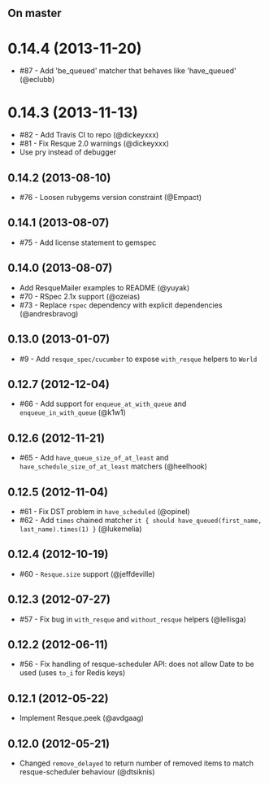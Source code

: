 ## On master

# 0.14.4 (2013-11-20)

* #87 - Add 'be\_queued' matcher that behaves like 'have\_queued' (@eclubb)

# 0.14.3 (2013-11-13)

* #82 - Add Travis CI to repo (@dickeyxxx)
* #81 - Fix Resque 2.0 warnings (@dickeyxxx)
* Use pry instead of debugger

## 0.14.2 (2013-08-10)

* #76 - Loosen rubygems version constraint (@Empact)

## 0.14.1 (2013-08-07)

* #75 - Add license statement to gemspec

## 0.14.0 (2013-08-07)

* Add ResqueMailer examples to README (@yuyak)
* #70 - RSpec 2.1x support (@ozeias)
* #73 - Replace `rspec` dependency with explicit dependencies (@andresbravog)

## 0.13.0 (2013-01-07)

* #9 - Add `resque_spec/cucumber` to expose `with_resque` helpers to `World`

## 0.12.7 (2012-12-04)

* #66 - Add support for `enqueue_at_with_queue` and `enqueue_in_with_queue` (@k1w1)

## 0.12.6 (2012-11-21)

* #65 - Add `have_queue_size_of_at_least` and `have_schedule_size_of_at_least` matchers (@heelhook)

## 0.12.5 (2012-11-04)

* #61 - Fix DST problem in `have_scheduled` (@opinel)
* #62 - Add `times` chained matcher `it { should have_queued(first_name, last_name).times(1) }` (@lukemelia)

## 0.12.4 (2012-10-19)

* #60 - `Resque.size` support (@jeffdeville)

## 0.12.3 (2012-07-27)

* #57 - Fix bug in `with_resque` and `without_resque` helpers (@lellisga)

## 0.12.2 (2012-06-11)

* #56 - Fix handling of resque-scheduler API: does not allow Date to be used (uses `to_i` for Redis keys)

## 0.12.1 (2012-05-22)

* Implement Resque.peek (@avdgaag)

## 0.12.0 (2012-05-21)

* Changed `remove_delayed` to return number of removed items to match resque-scheduler behaviour (@dtsiknis)
